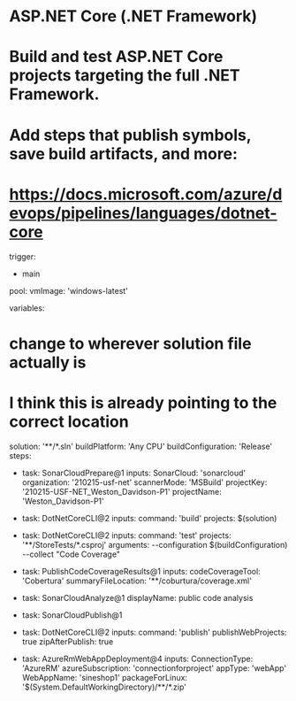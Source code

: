 # ASP.NET Core (.NET Framework)
# Build and test ASP.NET Core projects targeting the full .NET Framework.
# Add steps that publish symbols, save build artifacts, and more:
# https://docs.microsoft.com/azure/devops/pipelines/languages/dotnet-core

trigger:
- main

pool:
  vmImage: 'windows-latest'

variables:
# change to wherever solution file actually is
# I think this is already pointing to the correct location
  solution: '**/*.sln'
  buildPlatform: 'Any CPU'
  buildConfiguration: 'Release'
steps:
- task: SonarCloudPrepare@1
  inputs:
    SonarCloud: 'sonarcloud'
    organization: '210215-usf-net'
    scannerMode: 'MSBuild'
    projectKey: '210215-USF-NET_Weston_Davidson-P1'
    projectName: 'Weston_Davidson-P1'




- task: DotNetCoreCLI@2
  inputs:
    command: 'build'
    projects: $(solution)

- task: DotNetCoreCLI@2
  inputs:
    command: 'test'
    projects: '**/StoreTests/*.csproj'
    arguments: --configuration $(buildConfiguration) --collect "Code Coverage"
- task: PublishCodeCoverageResults@1
  inputs:
    codeCoverageTool: 'Cobertura'
    summaryFileLocation: '**/coburtura/coverage.xml'
- task: SonarCloudAnalyze@1
  displayName: public code analysis

- task: SonarCloudPublish@1


- task: DotNetCoreCLI@2
  inputs:
    command: 'publish'
    publishWebProjects: true
    zipAfterPublish: true


- task: AzureRmWebAppDeployment@4
  inputs:
    ConnectionType: 'AzureRM'
    azureSubscription: 'connectionforproject'
    appType: 'webApp'
    WebAppName: 'sineshop1'
    packageForLinux: '$(System.DefaultWorkingDirectory)/**/*.zip'